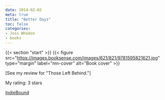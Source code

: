 ```yaml
---
date: 2014-02-02
meta: true
title: "Better Days"
toc: false
categories:
- Joss Whedon
- books
---
```


{{< section "start" >}}
{{< figure src="https://images.booksense.com/images/621/821/9781595821621.jpg" type="margin" label="mn-cover" alt="Book cover" >}}

[See my review for "Those Left Behind."]

My rating: 3 stars  

[IndieBound](https://www.indiebound.org/book/9781595821621)
